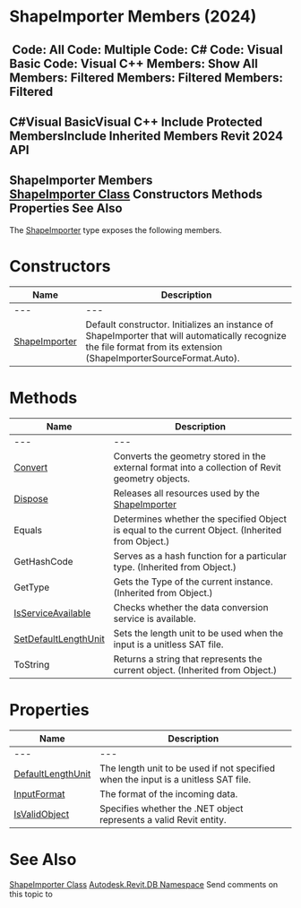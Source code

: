 # ShapeImporter Members (2024)

﻿
 Code: All Code: Multiple Code: C# Code: Visual Basic Code: Visual C++  Members: Show All Members: Filtered Members: Filtered Members: Filtered   
---  
C#Visual BasicVisual C++
Include Protected MembersInclude Inherited Members
Revit 2024 API  
---  
ShapeImporter Members  
[ShapeImporter Class](d6120e08-f260-577d-b6cf-3fe5b042a54e.md "ShapeImporter Class") Constructors Methods Properties See Also  
---  
The [ShapeImporter](d6120e08-f260-577d-b6cf-3fe5b042a54e.md "ShapeImporter Class") type exposes the following members.
# Constructors
| Name | Description |
| --- | --- |
| --- | --- | --- |
| [ShapeImporter](4ee1ec99-2ebf-0758-8ffe-d2543012d34b.md "ShapeImporter Constructor") | Default constructor. Initializes an instance of ShapeImporter that will automatically recognize the file format from its extension (ShapeImporterSourceFormat.Auto). |

# Methods
| Name | Description |
| --- | --- |
| --- | --- | --- |
| [Convert](be3a172d-dc86-2a49-50ec-fd88d250de87.md "Convert Method") | Converts the geometry stored in the external format into a collection of Revit geometry objects. |
| [Dispose](710c3d7a-957f-dbc0-50c0-39cc83bbf92c.md "Dispose Method") | Releases all resources used by the [ShapeImporter](d6120e08-f260-577d-b6cf-3fe5b042a54e.md "ShapeImporter Class") |
| Equals | Determines whether the specified Object is equal to the current Object. (Inherited from Object.) |
| GetHashCode | Serves as a hash function for a particular type.  (Inherited from Object.) |
| GetType | Gets the Type of the current instance. (Inherited from Object.) |
| [IsServiceAvailable](74c90acb-a638-f840-afbe-d3cf5f78bf23.md "IsServiceAvailable Method") | Checks whether the data conversion service is available. |
| [SetDefaultLengthUnit](41ffab1e-4b54-72e0-7eb4-ad44dee582bc.md "SetDefaultLengthUnit Method") | Sets the length unit to be used when the input is a unitless SAT file. |
| ToString | Returns a string that represents the current object. (Inherited from Object.) |

# Properties
| Name | Description |
| --- | --- |
| --- | --- | --- |
| [DefaultLengthUnit](eb2463a0-6dd7-5f34-c0ae-7125776b973f.md "DefaultLengthUnit Property") | The length unit to be used if not specified when the input is a unitless SAT file. |
| [InputFormat](ff8a86a4-620e-1077-426b-540bd27027e6.md "InputFormat Property") | The format of the incoming data. |
| [IsValidObject](d48b1ede-f225-e449-70bb-67145f62caf4.md "IsValidObject Property") | Specifies whether the .NET object represents a valid Revit entity. |

# See Also
[ShapeImporter Class](d6120e08-f260-577d-b6cf-3fe5b042a54e.md "ShapeImporter Class")
[Autodesk.Revit.DB Namespace](87546ba7-461b-c646-cbb1-2cb8f5bff8b2.md "Autodesk.Revit.DB Namespace")
Send comments on this topic to 